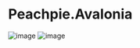 # Peachpie.Avalonia
![image](https://github.com/FibonacciFox/Peachpie.Avalonia/assets/61143434/cbb31e39-e54e-48d9-81ac-0b187f7fa250)
![image](https://github.com/FibonacciFox/Peachpie.Avalonia/assets/61143434/f350c46c-27e8-4d86-8c10-6e8a632c97d6)

  
